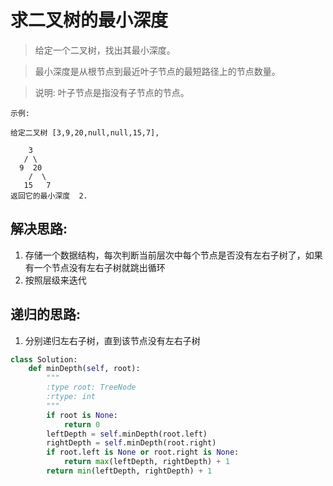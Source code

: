 # 求二叉树的最小深度
> 给定一个二叉树，找出其最小深度。

> 最小深度是从根节点到最近叶子节点的最短路径上的节点数量。

> 说明: 叶子节点是指没有子节点的节点。

```
示例:

给定二叉树 [3,9,20,null,null,15,7],

    3
   / \
  9  20
    /  \
   15   7
返回它的最小深度  2.
```

## 解决思路:
1. 存储一个数据结构，每次判断当前层次中每个节点是否没有左右子树了，如果有一个节点没有左右子树就跳出循环
2. 按照层级来迭代

## 递归的思路:
1. 分别递归左右子树，直到该节点没有左右子树

```python
class Solution:
    def minDepth(self, root):
        """
        :type root: TreeNode
        :rtype: int
        """
        if root is None:
            return 0
        leftDepth = self.minDepth(root.left)
        rightDepth = self.minDepth(root.right)
        if root.left is None or root.right is None:
            return max(leftDepth, rightDepth) + 1
        return min(leftDepth, rightDepth) + 1
```